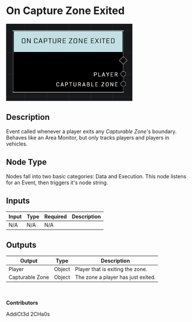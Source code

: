 # On Capture Zone Exited
![alt text](../../../.gitbook/assets/on-capture-zone-exited.png)
## Description
Event called whenever a player exits any *Capturable Zone*'s boundary. Behaves like an Area Monitor, but only tracks players and players in vehicles.

## Node Type
Nodes fall into two basic categories: Data and Execution. This node listens for an Event, then triggers it's node string.

## Inputs
| Input | Type | Required | Description |
|------------------|------------------|----------|--------------------------------------------------------------|
| N/A | N/A | N/A | |

## Outputs
| Output | Type | Description |
|------------------|------------------|--------------------------------------------------------------|
| Player | Object | Player that is exiting the zone.|
| Capturable Zone | Object | The zone a player has just exited.|

\
\
**Contributors**

AddiCt3d 2CHa0s